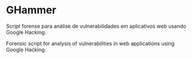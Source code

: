 # GHammer
Script forense para análise de vulnerabilidades em aplicativos web usando Google Hacking.

Forensic script for analysis of vulnerabilities in web applications using Google Hacking.
